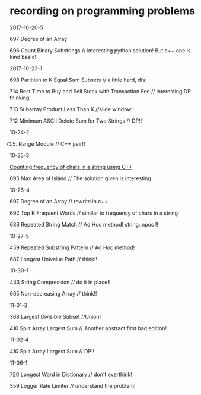 # recording on programming problems

2017-10-20-5

697 Degree of an Array

696 Count Binary Substrings // interesting python solution! But c++ one is kind basic!


2017-10-23-1

698 Partition to K Equal Sum Subsets // a little hard, dfs!

714 Best Time to Buy and Sell Stock with Transaction Fee // interesting DP thinking!

713 Subarray Product Less Than K //slide window!

712 Minimum ASCII Delete Sum for Two Strings // DP!!


10-24-2

715. Range Module // C++ pair!!

10-25-3

[Counting frequency of chars in a string using C++](https://github.com/fieldsfarmer/coding_problems/blob/master/counting_frequency.cpp)

695 Max Area of Island // The solution given is interesting

10-26-4

697 Degree of an Array // rewrite in c++

692 Top K Frequent Words // similar to frequency of chars in a string

686 Repeated String Match // Ad Hoc method!  string::npos !!

10-27-5

459 Repeated Substring Pattern // Ad Hoc method!

687 Longest Univalue Path // think!!

10-30-1

443 String Compression // do it in place!!

665 Non-decreasing Array // think!!

11-01-3

368 Largest Divisible Subset //Union!

410 Split Array Largest Sum // Another abstract first bad edition!

11-02-4

410 Split Array Largest Sum // DP!!

11-06-1

720 Longest Word in Dictionary // don't overthink!

359 Logger Rate Limiter // understand the problem!
